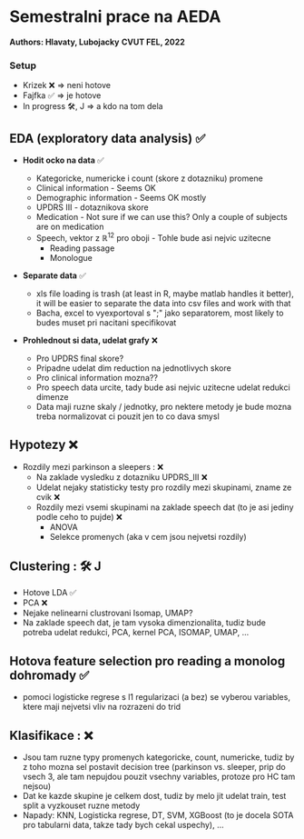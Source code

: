 # Semestralni prace na AEDA

**Authors: Hlavaty, Lubojacky**
**CVUT FEL, 2022**


### Setup
- Krizek :x: => neni hotove
- Fajfka :white_check_mark: => je hotove
- In progress :hammer_and_wrench:, J => a kdo na tom dela

## EDA (exploratory data analysis) :white_check_mark:
- **Hodit ocko na data** :white_check_mark:
    - Kategoricke, numericke i count (skore z dotazniku) promene
    - Clinical information - Seems OK
    - Demographic information - Seems OK mostly
    - UPDRS III - dotaznikova skore
    - Medication - Not sure if we can use this? Only a couple of subjects are on medication
    - Speech, vektor z $\mathbb{R}^{12}$ pro oboji - Tohle bude asi nejvic uzitecne
        - Reading passage
        - Monologue
        
- **Separate data** :white_check_mark:
    - xls file loading is trash (at least in R, maybe matlab handles it better), it will be easier to separate the data into csv files and work with that
    - Bacha, excel to vyexportoval s ";" jako separatorem, most likely to budes muset pri nacitani specifikovat
- **Prohlednout si data, udelat grafy** :x:
    - Pro UPDRS final skore?
    - Pripadne udelat dim reduction na jednotlivych skore
    - Pro clinical information mozna??
    - Pro speech data urcite, tady bude asi nejvic uzitecne udelat redukci dimenze
    - Data maji ruzne skaly / jednotky, pro nektere metody je bude mozna treba normalizovat ci pouzit jen to co dava smysl

## Hypotezy :x:
- Rozdily mezi parkinson a sleepers : :x:
    - Na zaklade vysledku z dotazniku UPDRS_III :x:
    - Udelat nejaky statisticky testy pro rozdily mezi skupinami, zname ze cvik :x:
    - Rozdily mezi vsemi skupinami na zaklade speech dat (to je asi jediny podle ceho to pujde) :x:
        - ANOVA
        - Selekce promenych (aka v cem jsou nejvetsi rozdily)

## Clustering : :hammer_and_wrench: J
- Hotove LDA :white_check_mark:
- PCA :x:
- Nejake nelinearni clustrovani Isomap, UMAP?
- Na zaklade speech dat, je tam vysoka dimenzionalita, tudiz bude potreba udelat redukci, PCA, kernel PCA, ISOMAP, UMAP, ...

## Hotova feature selection pro reading a monolog dohromady :white_check_mark:
- pomoci logisticke regrese s l1 regularizaci (a bez) se vyberou variables, ktere maji nejvetsi vliv na rozrazeni do trid

## Klasifikace : :x:
- Jsou tam ruzne typy promenych kategoricke, count, numericke, tudiz by z toho mozna sel postavit decision tree (parkinson vs. sleeper, prip do vsech 3, ale tam nepujdou pouzit vsechny variables, protoze pro HC tam nejsou)
- Dat ke kazde skupine je celkem dost, tudiz by melo jit udelat train, test split a vyzkouset ruzne metody
- Napady: KNN, Logisticka regrese, DT, SVM, XGBoost (to je docela SOTA pro tabularni data, takze tady bych cekal uspechy), ...
